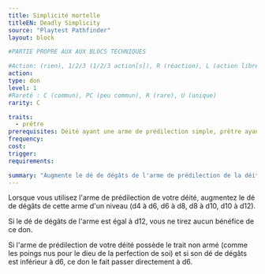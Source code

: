 ```yaml
---
title: Simplicité mortelle
titleEN: Deadly Simplicity
source: "Playtest Pathfinder"
layout: block

#PARTIE PROPRE AUX AUX BLOCS TECHNIQUES

#Action: (rien), 1/2/3 (1/2/3 action[s]), R (réaction), L (action libre)
action: 
type: don
level: 1
#Rareté : C (commun), PC (peu commun), R (rare), U (unique)
rarity: C

traits:
  - prêtre
prerequisites: Déité ayant une arme de prédilection simple, prêtre ayant un niveau de formation Entraîné pour l'arme de prédilection de sa déité.
frequency: 
cost:
trigger: 
requirements:

summary: "Augmente le dé de dégâts de l'arme de prédilection de la déité du prêtre."
---
```


Lorsque vous utilisez l'arme de prédilection de votre déité, augmentez le dé de dégâts de cette arme d'un niveau (d4 à d6, d6 à d8, d8 à d10, d10 à d12).

Si le dé de dégâts de l'arme est égal à d12, vous ne tirez aucun bénéfice de ce don.

Si l'arme de prédilection de votre déité possède le trait non armé (comme les poings nus pour le dieu de la perfection de soi) et si son dé de dégâts est inférieur à d6, ce don le fait passer directement à d6.